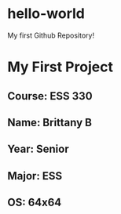 # hello-world
My first Github Repository!
# My First Project 
## **Course**: ESS 330
## **Name**: Brittany B
## **Year**: Senior
## **Major**: ESS
## **OS**: 64x64

